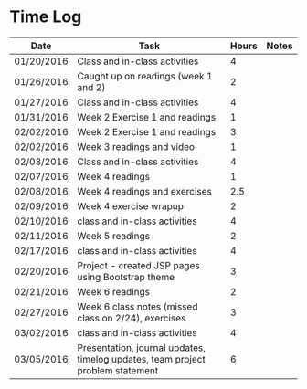 # Time Log

| Date | Task | Hours | Notes|
|------|------|-------|------|
|01/20/2016|Class and in-class activities|4||
|01/26/2016|Caught up on readings (week 1 and 2)|2||
|01/27/2016|Class and in-class activities|4||
|01/31/2016|Week 2 Exercise 1 and readings|1||
|02/02/2016|Week 2 Exercise 1 and readings|3||
|02/02/2016|Week 3 readings and video|1||
|02/03/2016|Class and in-class activities|4||
|02/07/2016|Week 4 readings|1||
|02/08/2016|Week 4 readings and exercises|2.5||
|02/09/2016|Week 4 exercise wrapup|2||
|02/10/2016|class and in-class activities|4||
|02/11/2016|Week 5 readings|2||
|02/17/2016|class and in-class activities|4||
|02/20/2016|Project - created JSP pages using Bootstrap theme|3||
|02/21/2016|Week 6 readings|2||
|02/27/2016|Week 6 class notes (missed class on 2/24), exercises|3||
|03/02/2016|class and in-class activities|4||
|03/05/2016|Presentation, journal updates, timelog updates, team project problem statement|6||